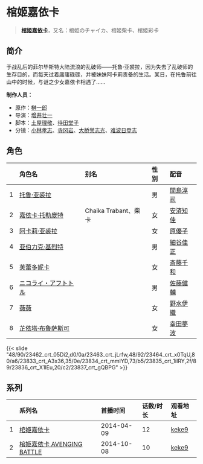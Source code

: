 # 棺姬嘉依卡


> <u>**[棺姬嘉依卡](http://bgm.tv/subject/85303)**</u>，又名：棺姫のチャイカ、棺姬柴卡、棺姬彩卡

## 简介


于战乱后的菲尔毕斯特大陆流浪的乱破师——托鲁·亚裘拉，因为失去了乱破师的生存目的，而每天过着庸庸碌碌，并被妹妹阿卡莉责备的生活。某日，在托鲁前往山中的时候，与谜之少女嘉依卡相遇了……

**制作人员：**
- 原作：[榊一郎](http://bgm.tv/person/1169)
- 导演：[增井壮一](http://bgm.tv/person/1170)
- 脚本：[土屋理敬](http://bgm.tv/person/1289)、[待田堂子](http://bgm.tv/person/922)
- 分镜：[小林孝志](http://bgm.tv/person/14232)、[寺冈岩](http://bgm.tv/person/11592)、[大桥誉志光](http://bgm.tv/person/382)、[难波日登志](http://bgm.tv/person/942)

## 角色

|     |   角色名   |   别名  | 性别 |  配音  |
|:--- |:------  |:----      |:---  |:--   |
| 1 | [托鲁·亚裘拉](http://bgm.tv/character/23462) |  | 男 | [間島淳司](http://bgm.tv/person/4264) |
| 2 | [嘉依卡·托勒庞特](http://bgm.tv/character/23463) | Chaika Trabant、柴卡 | 女 | [安済知佳](http://bgm.tv/person/11485) |
| 3 | [阿卡莉·亚裘拉](http://bgm.tv/character/23464) |  | 女 | [原優子](http://bgm.tv/person/13866) |
| 4 | [亚伯力克·基烈特](http://bgm.tv/character/23833) |  | 男 | [細谷佳正](http://bgm.tv/person/4982) |
| 5 | [芙蕾多妮卡](http://bgm.tv/character/23834) |  | 女 | [斎藤千和](http://bgm.tv/person/4249) |
| 6 | [ニコライ・アフトトル](http://bgm.tv/character/23835) |  | 男 | [佐藤健輔](http://bgm.tv/person/5658) |
| 7 | [薇薇](http://bgm.tv/character/23836) |  | 女 | [野水伊織](http://bgm.tv/person/5162) |
| 8 | [芷依塔·布鲁萨斯可](http://bgm.tv/character/23837) |  | 女 | [幸田夢波](http://bgm.tv/person/14127) |

{{< slide "48/90/23462_crt_05Di2,d0/0a/23463_crt_jLrfw,48/92/23464_crt_x0TqU,80/a6/23833_crt_A3x36,35/0e/23834_crt_mmIYD,73/b5/23835_crt_1iIRY,2f/89/23836_crt_X1lEu,20/c2/23837_crt_gQBPG" >}}

## 系列

|     | 系列名                   | 首播时间       | 话数/时长 | 观看地址                                                    |
| :-- | :-------------------- | :--------- | :---- | :------------------------------------------------------ |
| 1   |[棺姬嘉依卡](https://bgm.tv/subject/85303)| 2014-04-09 | 12    | [keke9](https://www.keke9.app/play/28509-4-250792.html) |
| 2   |[棺姬嘉依卡 AVENGING BATTLE](https://bgm.tv/subject/104219)| 2014-10-08 | 10    | [keke9](https://www.keke9.app/play/28508-4-250782.html) |



